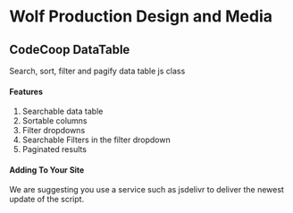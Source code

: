 # Wolf Production Design and Media

## CodeCoop DataTable
Search, sort, filter and pagify data table js class

#### Features
1. Searchable data table
2. Sortable columns
3. Filter dropdowns
4. Searchable Filters in the filter dropdown
5. Paginated results

#### Adding To Your Site
We are suggesting you use a service such as jsdelivr to deliver the newest update of the script.
<script src='https://cdn.jsdelivr.net/gh/lwinter1984/codecoop_datatable@main/wpdcc_datatable.js'></script>